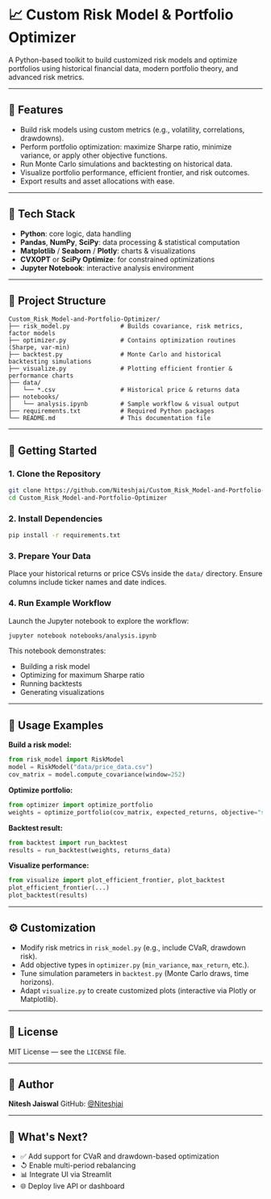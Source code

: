 # 📈 Custom Risk Model & Portfolio Optimizer

A Python-based toolkit to build customized risk models and optimize portfolios using historical financial data, modern portfolio theory, and advanced risk metrics.

---

## 🔹 Features

* Build risk models using custom metrics (e.g., volatility, correlations, drawdowns).
* Perform portfolio optimization: maximize Sharpe ratio, minimize variance, or apply other objective functions.
* Run Monte Carlo simulations and backtesting on historical data.
* Visualize portfolio performance, efficient frontier, and risk outcomes.
* Export results and asset allocations with ease.

---

## 🧰 Tech Stack

* **Python**: core logic, data handling
* **Pandas**, **NumPy**, **SciPy**: data processing & statistical computation
* **Matplotlib** / **Seaborn** / **Plotly**: charts & visualizations
* **CVXOPT** or **SciPy Optimize**: for constrained optimizations
* **Jupyter Notebook**: interactive analysis environment

---

## 📁 Project Structure

```
Custom_Risk_Model-and-Portfolio-Optimizer/
├── risk_model.py              # Builds covariance, risk metrics, factor models
├── optimizer.py               # Contains optimization routines (Sharpe, var-min)
├── backtest.py                # Monte Carlo and historical backtesting simulations
├── visualize.py               # Plotting efficient frontier & performance charts
├── data/
│   └── *.csv                  # Historical price & returns data
├── notebooks/
│   └── analysis.ipynb         # Sample workflow & visual output
├── requirements.txt           # Required Python packages
└── README.md                  # This documentation file
```

---

## 🚀 Getting Started

### 1. Clone the Repository

```bash
git clone https://github.com/Niteshjai/Custom_Risk_Model-and-Portfolio-Optimizer.git
cd Custom_Risk_Model-and-Portfolio-Optimizer
```

### 2. Install Dependencies

```bash
pip install -r requirements.txt
```

### 3. Prepare Your Data

Place your historical returns or price CSVs inside the `data/` directory. Ensure columns include ticker names and date indices.

### 4. Run Example Workflow

Launch the Jupyter notebook to explore the workflow:

```bash
jupyter notebook notebooks/analysis.ipynb
```

This notebook demonstrates:

* Building a risk model
* Optimizing for maximum Sharpe ratio
* Running backtests
* Generating visualizations

---

## 📝 Usage Examples

**Build a risk model:**

```python
from risk_model import RiskModel
model = RiskModel("data/price_data.csv")
cov_matrix = model.compute_covariance(window=252)
```

**Optimize portfolio:**

```python
from optimizer import optimize_portfolio
weights = optimize_portfolio(cov_matrix, expected_returns, objective="sharpe")
```

**Backtest result:**

```python
from backtest import run_backtest
results = run_backtest(weights, returns_data)
```

**Visualize performance:**

```python
from visualize import plot_efficient_frontier, plot_backtest
plot_efficient_frontier(...)
plot_backtest(results)
```

---

## ⚙️ Customization

* Modify risk metrics in `risk_model.py` (e.g., include CVaR, drawdown risk).
* Add objective types in `optimizer.py` (`min_variance`, `max_return`, etc.).
* Tune simulation parameters in `backtest.py` (Monte Carlo draws, time horizons).
* Adapt `visualize.py` to create customized plots (interactive via Plotly or Matplotlib).

---

## 🧪 License

MIT License — see the `LICENSE` file.

---

## 👤 Author

**Nitesh Jaiswal**
GitHub: [@Niteshjai](https://github.com/Niteshjai)

---

## 🚀 What's Next?

* ✅ Add support for CVaR and drawdown-based optimization
* ↺ Enable multi-period rebalancing
* 📊 Integrate UI via Streamlit
* 🌐 Deploy live API or dashboard
